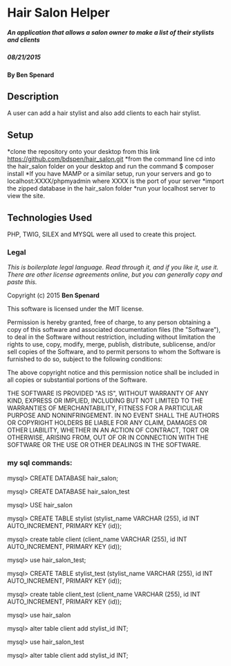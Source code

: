 # Hair Salon Helper

##### An application that allows a salon owner to make a list of their stylists and clients
##### 08/21/2015

#### By **Ben Spenard**

## Description

A user can add a hair stylist and also add clients to each hair stylist.

## Setup
*clone the repository onto your desktop from this link https://github.com/bdspen/hair_salon.git
*from the command line cd into the hair_salon folder on your desktop and run the command $ composer install
*If you have MAMP or a similar setup, run your servers and go to localhost:XXXX/phpmyadmin where XXXX is the port of your server
*import the zipped database in the hair_salon folder
*run your localhost server to view the site.


## Technologies Used

PHP, TWIG, SILEX and MYSQL were all used to create this project.

### Legal

*This is boilerplate legal language. Read through it, and if you like it, use it. There are other license agreements online, but you can generally copy and paste this.*

Copyright (c) 2015 **Ben Spenard**

This software is licensed under the MIT license.

Permission is hereby granted, free of charge, to any person obtaining a copy
of this software and associated documentation files (the "Software"), to deal
in the Software without restriction, including without limitation the rights
to use, copy, modify, merge, publish, distribute, sublicense, and/or sell
copies of the Software, and to permit persons to whom the Software is
furnished to do so, subject to the following conditions:

The above copyright notice and this permission notice shall be included in
all copies or substantial portions of the Software.

THE SOFTWARE IS PROVIDED "AS IS", WITHOUT WARRANTY OF ANY KIND, EXPRESS OR
IMPLIED, INCLUDING BUT NOT LIMITED TO THE WARRANTIES OF MERCHANTABILITY,
FITNESS FOR A PARTICULAR PURPOSE AND NONINFRINGEMENT. IN NO EVENT SHALL THE
AUTHORS OR COPYRIGHT HOLDERS BE LIABLE FOR ANY CLAIM, DAMAGES OR OTHER
LIABILITY, WHETHER IN AN ACTION OF CONTRACT, TORT OR OTHERWISE, ARISING FROM,
OUT OF OR IN CONNECTION WITH THE SOFTWARE OR THE USE OR OTHER DEALINGS IN
THE SOFTWARE.

### my sql commands:

mysql> CREATE DATABASE hair_salon;

mysql> CREATE DATABASE hair_salon_test

mysql> USE hair_salon

mysql> CREATE TABLE stylist (stylist_name VARCHAR (255), id INT AUTO_INCREMENT, PRIMARY KEY (id));

mysql> create table client (client_name VARCHAR (255), id INT AUTO_INCREMENT, PRIMARY KEY (id));

mysql> use hair_salon_test;

mysql> CREATE TABLE stylist_test (stylist_name VARCHAR (255), id INT AUTO_INCREMENT, PRIMARY KEY (id));


mysql> create table client_test (client_name VARCHAR (255), id INT AUTO_INCREMENT, PRIMARY KEY (id));

mysql> use hair_salon

mysql> alter table client add stylist_id INT;

mysql> use hair_salon_test

mysql> alter table client add stylist_id INT;
